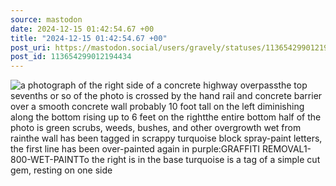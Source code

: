 ```yaml
---
source: mastodon
date: 2024-12-15 01:42:54.67 +00
title: "2024-12-15 01:42:54.67 +00"
post_uri: https://mastodon.social/users/gravely/statuses/113654299012194434
post_id: 113654299012194434
---
```




![a photograph of the right side of a concrete highway overpassthe top sevenths or so of the photo is crossed by the hand rail and concrete barrier over a smooth concrete wall probably 10 foot tall on the left diminishing along the bottom rising up to 6 feet on the rightthe entire bottom half of the photo is green scrubs, weeds, bushes, and other overgrowth wet from rainthe wall has been tagged in scrappy turquoise block spray-paint letters, the first line has been over-painted again in purple:GRAFFITI REMOVAL1-800-WET-PAINTTo the right is in the base turquoise is a tag of a simple cut gem, resting on one side](/images/113654298760065159.jpeg)

